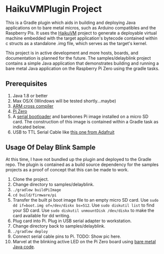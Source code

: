 # HaikuVMPlugin Project

This is a Gradle plugin which aids in building and deploying Java applications on to bare metal
micros, such as Arduino compatibles and the Raspberry Pis. It uses the [HaikuVM](http://haiku-vm.sourceforge.net/) project to generate a
deployable virtual machine embedded with the target application's bytecode contained within c structs as a 
standalone .img file, which serves as the target's kernel.

This project is in active development and more hosts, boards, and documentation is planned for the future. The samples/delayblink project
contains a simple Java application that demonstrates building and running a bare metal Java application on the Raspberry Pi 
Zero using the gradle tasks.

## Prerequisites
1. Java 1.8 or better
2. Max OS/X (Windows will be tested shortly...maybe)
3. [ARM cross compiler](https://developer.arm.com/open-source/gnu-toolchain/gnu-rm/downloads)
4. [Pi Zero](https://www.adafruit.com/product/2885)
5. A [serial bootloader](https://github.com/chuckb/raspbootin/tree/master/raspbootin2) and barebones Pi image installed on a micro SD
card. The construction of this image is contained within a Gradle task as indicated below.
6. USB to TTL Serial Cable like [this one from Adafruit](https://www.adafruit.com/product/954)

## Usage Of Delay Blink Sample
At this time, I have not bundled up the plugin and deployed to the Gradle repo. The plugin is contained as a build source dependency for the samples projects as a proof of concept that this can be made to work.
1. Clone the project.
2. Change directory to samples/delayblink.
3. `./gradlew buildPiImage`
4. `cd build/firmware/pi`
5. Transfer the built pi boot image file to an empty micro SD card. Use `sudo dd if=boot.img of=/dev/diskx bs=512`. Use `sudo diskutil list` to find your SD card. Use `sudo diskutil unmountDisk /dev/diskx` to make the card available for dd writing.
6. Plug card into Pi. Plug in USB serial adapter to workstation.
7. Change directory back to samples/delayblink.
8. `./gradlew deploy`
9. Connect serial cable pins to Pi.  TODO: Show pic here.
10. Marvel at the blinking active LED on the Pi Zero board using [bare metal Java code](samples/delayblink/source/main/java/Main.java).
